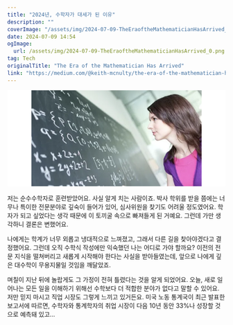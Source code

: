 ```yaml
---
title: "2024년, 수학자가 대세가 된 이유"
description: ""
coverImage: "/assets/img/2024-07-09-TheEraoftheMathematicianHasArrived_0.png"
date: 2024-07-09 14:54
ogImage: 
  url: /assets/img/2024-07-09-TheEraoftheMathematicianHasArrived_0.png
tag: Tech
originalTitle: "The Era of the Mathematician Has Arrived"
link: "https://medium.com/@keith-mcnulty/the-era-of-the-mathematician-has-arrived-bc2d59b95245"
---
```



![라는 링크된 이미지](/assets/img/2024-07-09-TheEraoftheMathematicianHasArrived_0.png)

저는 순수수학자로 훈련받았어요. 사실 알게 치는 사람이죠. 박사 학위를 받을 쯤에는 너무나 특이한 전문분야로 깊숙이 들어가 있어, 심사위원을 찾기도 어려울 정도였어요. 학자가 되고 싶었다는 생각 때문에 이 토끼굴 속으로 빠져들게 된 거예요. 그런데 가만 생각하니 결론은 변했어요.

나에게는 학계가 너무 외롭고 냉대적으로 느껴졌고, 그래서 다른 길을 찾아야겠다고 결정했어요. 그런데 오직 수학식 작성에만 익숙했던 나는 어디로 가야 할까요? 이전의 전문 지식을 떨쳐버리고 새롭게 시작해야 한다는 사실을 받아들였는데, 앞으로 나에게 깊은 대수학이 무용지물일 것임을 깨달았죠.

며칠이 지난 뒤에 놀랍게도 그 가정이 전혀 틀렸다는 것을 알게 되었어요. 오늘, 새로 일어나는 모든 일을 이해하기 위해선 수학보다 더 적합한 분야가 없다고 말할 수 있어요. 저만 믿지 마시고 직업 시장도 그렇게 느끼고 있거든요. 미국 노동 통계국이 최근 발표한 보고서에 따르면, 수학자와 통계학자의 취업 시장이 다음 10년 동안 33%나 성장할 것으로 예측돼 있고...